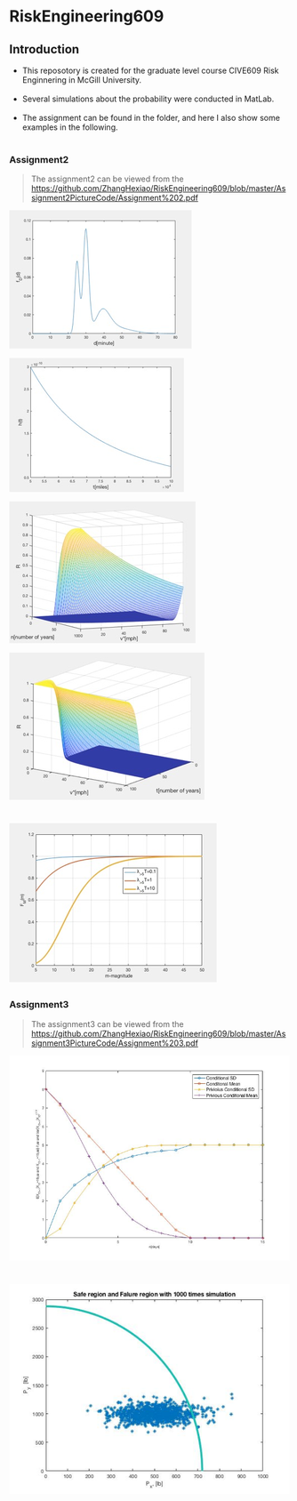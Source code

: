 # RiskEngineering609 <br>

## Introduction
* This reposotory is created for the graduate level course CIVE609 Risk Enginnering in McGill University.<br><br>
* Several simulations about the probability were conducted in MatLab.<br><br>
* The assignment can be found in the folder, and here I also show some examples in the following.<br><br>



### Assignment2

> The assignment2 can be viewed from the
https://github.com/ZhangHexiao/RiskEngineering609/blob/master/Assignment2PictureCode/Assignment%202.pdf

![](Assignment2PictureCode/Q1.png)

![](Assignment2PictureCode/Q3.jpg)

![](Assignment2PictureCode/Q4-1.jpg)

![](Assignment2PictureCode/Q4-2.jpg)

![](Assignment2PictureCode/Q5.jpg)
=========================================
### Assignment3

> The assignment3 can be viewed from the
https://github.com/ZhangHexiao/RiskEngineering609/blob/master/Assignment3PictureCode/Assignment%203.pdf

![](Assignment3PictureCode/Q3-a.jpg)

![](Assignment3PictureCode/Q3-b.jpg)
=========================================
